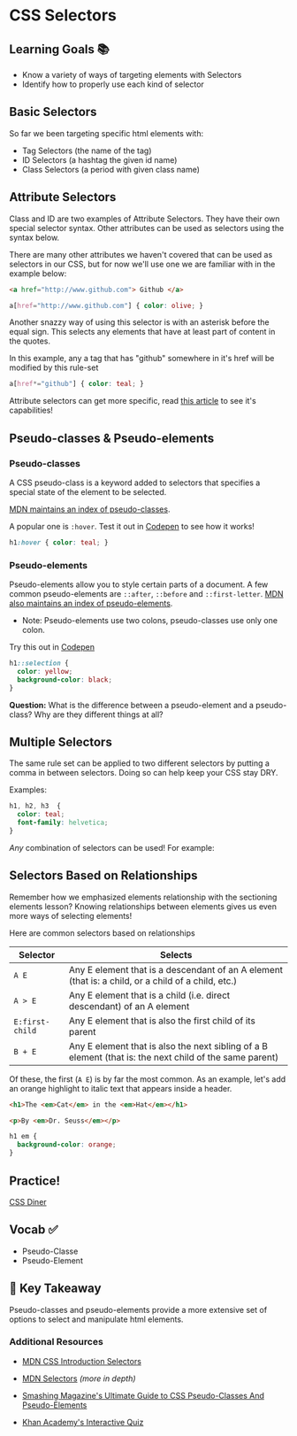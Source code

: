 # CSS Selectors

## Learning Goals 📚
- Know a variety of ways of targeting elements with Selectors
- Identify how to properly use each kind of selector

## Basic Selectors
So far we been targeting specific html elements with:

- Tag Selectors (the name of the tag)
- ID Selectors (a hashtag the given id name)
- Class Selectors (a period with given class name)


## Attribute Selectors
Class and ID are two examples of Attribute Selectors. They have their own special selector syntax. Other attributes can be used as selectors using the syntax below.

There are many other attributes we haven't covered that can be used as selectors in our CSS, but for now we'll use one we are familiar with in the example below:

```html
<a href="http://www.github.com"> Github </a>
```

```css
a[href="http://www.github.com"] { color: olive; }
```

Another snazzy way of using this selector is with an asterisk before the equal sign. This selects any elements that have at least part of content in the quotes.

In this example, any a tag that has "github" somewhere in it's href will be modified by this rule-set

```css
a[href*="github"] { color: teal; }
```

Attribute selectors can get more specific, read [this article](https://css-tricks.com/attribute-selectors/) to see it's capabilities!


## Pseudo-classes & Pseudo-elements

### Pseudo-classes
A CSS pseudo-class is a keyword added to selectors that specifies a special state of the element to be selected.

[MDN maintains an index of pseudo-classes](https://developer.mozilla.org/en-US/docs/Web/CSS/Pseudo-classes).

A popular one is `:hover`. Test it out in [Codepen](http://codepen.io) to see how it works!

```css
h1:hover { color: teal; }
```

### Pseudo-elements
Pseudo-elements allow you to style certain parts of a document. A few common pseudo-elements are `::after`, `::before` and `::first-letter`. [MDN also maintains an index of pseudo-elements](https://developer.mozilla.org/en-US/docs/Web/CSS/pseudo-elements).

- Note: Pseudo-elements use two colons, pseudo-classes use only one colon.

Try this out in [Codepen](http://codepen.io)

```css
h1::selection {
  color: yellow;
  background-color: black;
}
```

**Question:** What is the difference between a pseudo-element and a pseudo-class? Why are they different things at all?

## Multiple Selectors
The same rule set can be applied to two different selectors by putting a comma in between selectors. Doing so can help keep your CSS stay DRY.

Examples:

```css
h1, h2, h3  {
  color: teal;
  font-family: helvetica;
}
```

*Any* combination of selectors can be used! For example:

## Selectors Based on Relationships
Remember how we emphasized elements relationship with the sectioning elements lesson? Knowing relationships between elements gives us even more ways of selecting elements!

Here are common selectors based on relationships

| Selector        | Selects        
| --------------- |-------------|
| `A E`           | Any E element that is a descendant of an A element (that is: a child, or a child of a child, etc.) |
| `A > E`         | Any E element that is a child (i.e. direct descendant) of an A element |  
| `E:first-child` | Any E element that is also the first child of its parent |  
| `B + E`         | Any E element that is also the next sibling of a B element (that is: the next child of the same parent) |

Of these, the first (`A E`) is by far the most common. As an example, let's add an orange highlight to italic text that appears inside a header.

```html
<h1>The <em>Cat</em> in the <em>Hat</em></h1>

<p>By <em>Dr. Seuss</em></p>
```

```css
h1 em {
  background-color: orange;
}
```

## Practice!
[CSS Diner](http://flukeout.github.io/)

## Vocab ✅
- Pseudo-Classe
- Pseudo-Element

## 🔑 Key Takeaway
Pseudo-classes and pseudo-elements provide a more extensive set of options to select and manipulate html elements.

### Additional Resources
- [MDN CSS Introduction Selectors](https://developer.mozilla.org/en-US/docs/Learn/CSS/Introduction_to_CSS/Selectors)

- [MDN Selectors](https://developer.mozilla.org/en-US/docs/Web/Guide/CSS/Getting_started/Selectors) *(more in depth)*

- [Smashing Magazine's Ultimate Guide to CSS Pseudo-Classes And Pseudo-Elements](https://www.smashingmagazine.com/2016/05/an-ultimate-guide-to-css-pseudo-classes-and-pseudo-elements/)
- [Khan Academy's Interactive Quiz](https://www.khanacademy.org/computing/computer-programming/html-css/more-css-selectors/e/quiz--css-specificity-rules)
